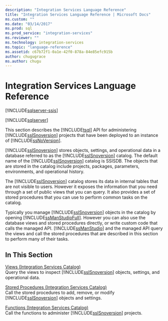 ```yaml
---
description: "Integration Services Language Reference"
title: "Integration Services Language Reference | Microsoft Docs"
ms.custom: ""
ms.date: "03/14/2017"
ms.prod: sql
ms.prod_service: "integration-services"
ms.reviewer: ""
ms.technology: integration-services
ms.topic: "language-reference"
ms.assetid: c67b72f1-0a1e-42f0-878a-84e85efc915b
author: chugugrace
ms.author: chugu
---
```

# Integration Services Language Reference

[!INCLUDE[sqlserver-ssis](../includes/applies-to-version/sqlserver-ssis.md)]


[!INCLUDE[sqlserver](../includes/applies-to-version/sqlserver.md)]

  This section describes the [!INCLUDE[tsql](../includes/tsql-md.md)] API for administering [!INCLUDE[ssISnoversion](../includes/ssisnoversion-md.md)] projects that have been deployed to an instance of [!INCLUDE[ssNoVersion](../includes/ssnoversion-md.md)].  
  
 [!INCLUDE[ssISnoversion](../includes/ssisnoversion-md.md)] stores objects, settings, and operational data in a database referred to as the [!INCLUDE[ssISnoversion](../includes/ssisnoversion-md.md)] catalog. The default name of the [!INCLUDE[ssISnoversion](../includes/ssisnoversion-md.md)] catalog is SSISDB. The objects that are stored in the catalog include projects, packages, parameters, environments, and operational history.  
  
 The [!INCLUDE[ssISnoversion](../includes/ssisnoversion-md.md)] catalog stores its data in internal tables that are not visible to users. However it exposes the information that you need through a set of public views that you can query. It also provides a set of stored procedures that you can use to perform common tasks on the catalog.  
  
 Typically you manage [!INCLUDE[ssISnoversion](../includes/ssisnoversion-md.md)] objects in the catalog by opening [!INCLUDE[ssManStudioFull](../includes/ssmanstudiofull-md.md)]. However you can also use the database views and stored procedures directly, or write custom code that calls the managed API. [!INCLUDE[ssManStudio](../includes/ssmanstudio-md.md)] and the managed API query the views and call the stored procedures that are described in this section to perform many of their tasks.  
  
## In This Section  
 [Views &#40;Integration Services Catalog&#41;](../integration-services/system-views/views-integration-services-catalog.md)  
 Query the views to inspect [!INCLUDE[ssISnoversion](../includes/ssisnoversion-md.md)] objects, settings, and operational data.  
  
 [Stored Procedures &#40;Integration Services Catalog&#41;](../integration-services/system-stored-procedures/stored-procedures-integration-services-catalog.md)  
 Call the stored procedures to add, remove, or modify [!INCLUDE[ssISnoversion](../includes/ssisnoversion-md.md)] objects and settings.  
  
 [Functions &#40;Integration Services Catalog&#41;](https://msdn.microsoft.com/library/9f2aec85-3d4c-415f-b1f8-8328a60b1c7f)  
 Call the functions to administer [!INCLUDE[ssISnoversion](../includes/ssisnoversion-md.md)] projects.  
  
  
